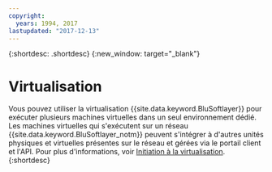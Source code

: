 ```yaml
---
copyright:
  years: 1994, 2017
lastupdated: "2017-12-13"
---
```


{:shortdesc: .shortdesc}
{:new_window: target="_blank"}

# Virtualisation

Vous pouvez utiliser la virtualisation {{site.data.keyword.BluSoftlayer}} pour exécuter plusieurs machines virtuelles dans un seul environnement dédié. Les machines virtuelles qui s'exécutent sur un réseau {{site.data.keyword.BluSoftlayer_notm}} peuvent s'intégrer à d'autres unités physiques et virtuelles présentes sur le réseau et gérées via le portail client et l'API.
Pour plus d'informations, voir [Initiation à la virtualisation](/docs/infrastructure/virtualization/virt_index.html).
{:shortdesc}
